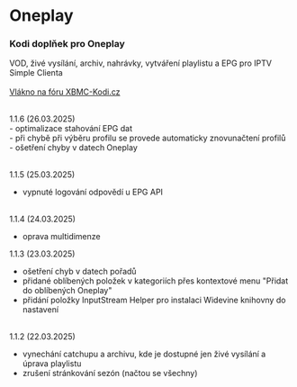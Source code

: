 <h1>Oneplay</h1>
<p>
<h3>Kodi doplňek pro Oneplay</h3>
<p>
VOD, živé vysílání, archiv, nahrávky, vytváření playlistu a EPG pro IPTV Simple Clienta<br><br>
<a href="https://www.xbmc-kodi.cz/prispevek-oneplay">Vlákno na fóru XBMC-Kodi.cz</a><br><br>
</p>
<p>
1.1.6 (26.03.2025)<br>
- optimalizace stahování EPG dat<br>
- při chybě při výběru profilu se provede automaticky znovunačtení profilů<br>
- ošetření chyby v datech Oneplay<br><br>

1.1.5 (25.03.2025)<br>
- vypnuté logování odpovědí u EPG API<br><br>

1.1.4 (24.03.2025)<br>
- oprava multidimenze<br>

1.1.3 (23.03.2025)<br>
- ošetření chyb v datech pořadů<br>
- přidané oblíbených položek v kategoriích přes kontextové menu "Přidat do oblíbených Oneplay"<br>
- přidání položky InputStream Helper pro instalaci Widevine knihovny do nastavení<br><br>

1.1.2 (22.03.2025)<br>
- vynechání catchupu a archivu, kde je dostupné jen živé vysílání a úprava playlistu<br>
- zrušení stránkování sezón (načtou se všechny)<br><br>
</p>
